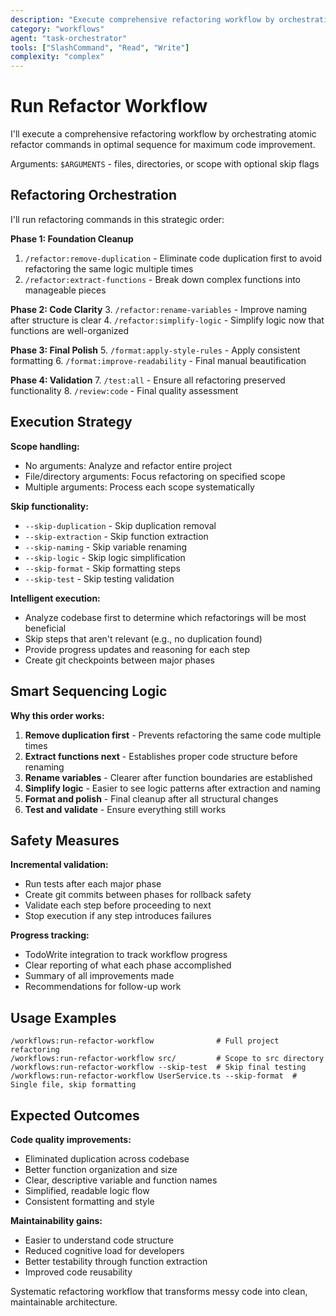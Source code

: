```yaml
---
description: "Execute comprehensive refactoring workflow by orchestrating atomic refactor commands in optimal sequence"
category: "workflows"
agent: "task-orchestrator"
tools: ["SlashCommand", "Read", "Write"]
complexity: "complex"
---
```


# Run Refactor Workflow

I'll execute a comprehensive refactoring workflow by orchestrating atomic refactor commands in optimal sequence for maximum code improvement.

Arguments: `$ARGUMENTS` - files, directories, or scope with optional skip flags

## Refactoring Orchestration

I'll run refactoring commands in this strategic order:

**Phase 1: Foundation Cleanup**
1. `/refactor:remove-duplication` - Eliminate code duplication first to avoid refactoring the same logic multiple times
2. `/refactor:extract-functions` - Break down complex functions into manageable pieces

**Phase 2: Code Clarity**
3. `/refactor:rename-variables` - Improve naming after structure is clear
4. `/refactor:simplify-logic` - Simplify logic now that functions are well-organized

**Phase 3: Final Polish**
5. `/format:apply-style-rules` - Apply consistent formatting
6. `/format:improve-readability` - Final manual beautification

**Phase 4: Validation**
7. `/test:all` - Ensure all refactoring preserved functionality
8. `/review:code` - Final quality assessment

## Execution Strategy

**Scope handling:**
- No arguments: Analyze and refactor entire project
- File/directory arguments: Focus refactoring on specified scope
- Multiple arguments: Process each scope systematically

**Skip functionality:**
- `--skip-duplication` - Skip duplication removal
- `--skip-extraction` - Skip function extraction
- `--skip-naming` - Skip variable renaming
- `--skip-logic` - Skip logic simplification
- `--skip-format` - Skip formatting steps
- `--skip-test` - Skip testing validation

**Intelligent execution:**
- Analyze codebase first to determine which refactorings will be most beneficial
- Skip steps that aren't relevant (e.g., no duplication found)
- Provide progress updates and reasoning for each step
- Create git checkpoints between major phases

## Smart Sequencing Logic

**Why this order works:**
1. **Remove duplication first** - Prevents refactoring the same code multiple times
2. **Extract functions next** - Establishes proper code structure before renaming
3. **Rename variables** - Clearer after function boundaries are established
4. **Simplify logic** - Easier to see logic patterns after extraction and naming
5. **Format and polish** - Final cleanup after all structural changes
6. **Test and validate** - Ensure everything still works

## Safety Measures

**Incremental validation:**
- Run tests after each major phase
- Create git commits between phases for rollback safety
- Validate each step before proceeding to next
- Stop execution if any step introduces failures

**Progress tracking:**
- TodoWrite integration to track workflow progress
- Clear reporting of what each phase accomplished
- Summary of all improvements made
- Recommendations for follow-up work

## Usage Examples

```
/workflows:run-refactor-workflow              # Full project refactoring
/workflows:run-refactor-workflow src/         # Scope to src directory
/workflows:run-refactor-workflow --skip-test  # Skip final testing
/workflows:run-refactor-workflow UserService.ts --skip-format  # Single file, skip formatting
```

## Expected Outcomes

**Code quality improvements:**
- Eliminated duplication across codebase
- Better function organization and size
- Clear, descriptive variable and function names
- Simplified, readable logic flow
- Consistent formatting and style

**Maintainability gains:**
- Easier to understand code structure
- Reduced cognitive load for developers
- Better testability through function extraction
- Improved code reusability

Systematic refactoring workflow that transforms messy code into clean, maintainable architecture.